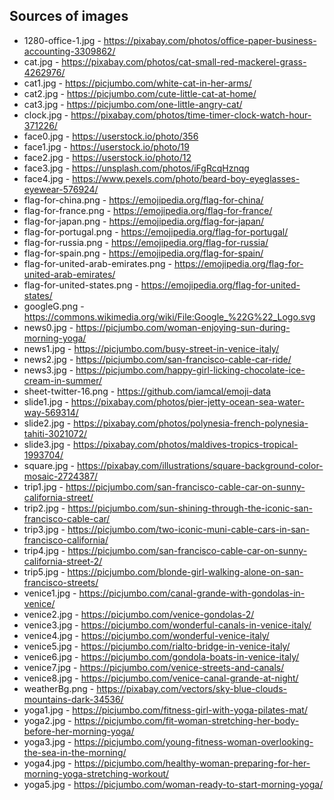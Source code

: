 ## Sources of images

- 1280-office-1.jpg - https://pixabay.com/photos/office-paper-business-accounting-3309862/
- cat.jpg - https://pixabay.com/photos/cat-small-red-mackerel-grass-4262976/
- cat1.jpg - https://picjumbo.com/white-cat-in-her-arms/
- cat2.jpg - https://picjumbo.com/cute-little-cat-at-home/
- cat3.jpg - https://picjumbo.com/one-little-angry-cat/
- clock.jpg - https://pixabay.com/photos/time-timer-clock-watch-hour-371226/
- face0.jpg - https://userstock.io/photo/356
- face1.jpg - https://userstock.io/photo/19
- face2.jpg - https://userstock.io/photo/12
- face3.jpg - https://unsplash.com/photos/iFgRcqHznqg
- face4.jpg - https://www.pexels.com/photo/beard-boy-eyeglasses-eyewear-576924/
- flag-for-china.png - https://emojipedia.org/flag-for-china/
- flag-for-france.png - https://emojipedia.org/flag-for-france/
- flag-for-japan.png - https://emojipedia.org/flag-for-japan/
- flag-for-portugal.png - https://emojipedia.org/flag-for-portugal/
- flag-for-russia.png - https://emojipedia.org/flag-for-russia/
- flag-for-spain.png - https://emojipedia.org/flag-for-spain/
- flag-for-united-arab-emirates.png - https://emojipedia.org/flag-for-united-arab-emirates/
- flag-for-united-states.png - https://emojipedia.org/flag-for-united-states/
- googleG.png - https://commons.wikimedia.org/wiki/File:Google_%22G%22_Logo.svg
- news0.jpg - https://picjumbo.com/woman-enjoying-sun-during-morning-yoga/
- news1.jpg - https://picjumbo.com/busy-street-in-venice-italy/
- news2.jpg - https://picjumbo.com/san-francisco-cable-car-ride/
- news3.jpg - https://picjumbo.com/happy-girl-licking-chocolate-ice-cream-in-summer/
- sheet-twitter-16.png - https://github.com/iamcal/emoji-data
- slide1.jpg - https://pixabay.com/photos/pier-jetty-ocean-sea-water-way-569314/
- slide2.jpg - https://pixabay.com/photos/polynesia-french-polynesia-tahiti-3021072/
- slide3.jpg - https://pixabay.com/photos/maldives-tropics-tropical-1993704/
- square.jpg - https://pixabay.com/illustrations/square-background-color-mosaic-2724387/
- trip1.jpg - https://picjumbo.com/san-francisco-cable-car-on-sunny-california-street/
- trip2.jpg - https://picjumbo.com/sun-shining-through-the-iconic-san-francisco-cable-car/
- trip3.jpg - https://picjumbo.com/two-iconic-muni-cable-cars-in-san-francisco-california/
- trip4.jpg - https://picjumbo.com/san-francisco-cable-car-on-sunny-california-street-2/
- trip5.jpg - https://picjumbo.com/blonde-girl-walking-alone-on-san-francisco-streets/
- venice1.jpg - https://picjumbo.com/canal-grande-with-gondolas-in-venice/
- venice2.jpg - https://picjumbo.com/venice-gondolas-2/
- venice3.jpg - https://picjumbo.com/wonderful-canals-in-venice-italy/
- venice4.jpg - https://picjumbo.com/wonderful-venice-italy/
- venice5.jpg - https://picjumbo.com/rialto-bridge-in-venice-italy/
- venice6.jpg - https://picjumbo.com/gondola-boats-in-venice-italy/
- venice7.jpg - https://picjumbo.com/venice-streets-and-canals/
- venice8.jpg - https://picjumbo.com/venice-canal-grande-at-night/
- weatherBg.png - https://pixabay.com/vectors/sky-blue-clouds-mountains-dark-34536/
- yoga1.jpg - https://picjumbo.com/fitness-girl-with-yoga-pilates-mat/
- yoga2.jpg - https://picjumbo.com/fit-woman-stretching-her-body-before-her-morning-yoga/
- yoga3.jpg - https://picjumbo.com/young-fitness-woman-overlooking-the-sea-in-the-morning/
- yoga4.jpg - https://picjumbo.com/healthy-woman-preparing-for-her-morning-yoga-stretching-workout/
- yoga5.jpg - https://picjumbo.com/woman-ready-to-start-morning-yoga/
